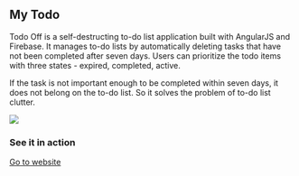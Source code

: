 ## My Todo
Todo Off is a self-destructing to-do list application built with AngularJS and Firebase. It manages to-do lists by automatically deleting tasks that have not been completed after seven days. Users can prioritize the todo items with three states - expired, completed, active.

If the task is not important enough to be completed within seven days, it does not belong on the to-do list. So it solves the problem of to-do list clutter.

![](https://s3.us-east-2.amazonaws.com/project-screenshots-gahee/todo-firebase.gif)

### See it in action
[Go to website](https://my-todo-ghbooth12.herokuapp.com)